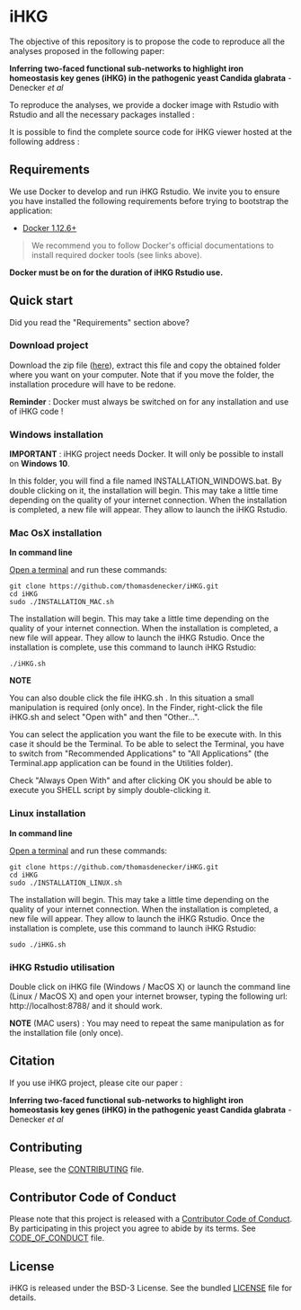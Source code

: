 # iHKG

The objective of this repository is to propose the code to reproduce all the analyses proposed in the following paper:

**Inferring two-faced functional sub-networks to highlight iron homeostasis key genes (iHKG) in the pathogenic yeast Candida glabrata** -
Denecker *et al*

To reproduce the analyses, we provide a docker image with Rstudio with Rstudio and all the necessary packages installed :

It is possible to find the complete source code for iHKG viewer hosted at the following address :


## Requirements

We use Docker to develop and run iHKG Rstudio. We invite you to ensure you have
 installed the following requirements before trying to bootstrap the application:

* [Docker 1.12.6+](https://docs.docker.com/engine/installation/)

> We recommend you to follow Docker's official documentations to install
  required docker tools (see links above).

**Docker must be on for the duration of iHKG Rstudio use.**

## Quick start

Did you read the "Requirements" section above?

### Download project

Download the zip file ([here](https://github.com/thomasdenecker/iHKG/archive/master.zip)), extract this file and copy the obtained folder where you want on your computer. Note that if you move the folder, the installation procedure will have to be redone.

**Reminder** : Docker must always be switched on for any installation and use of iHKG code !

### Windows installation

**IMPORTANT** : iHKG project needs Docker. It will only be possible to install on **Windows 10**.

In this folder, you will find a file named INSTALLATION_WINDOWS.bat. By double clicking on it, the installation will begin. This may take a little time depending on the quality of your internet connection. When the installation is completed, a new file will appear. They allow to launch the iHKG Rstudio.

### Mac OsX installation

**In command line**

[Open a terminal](https://www.youtube.com/watch?v=QROX039ckO8) and run these commands:

```
git clone https://github.com/thomasdenecker/iHKG.git
cd iHKG
sudo ./INSTALLATION_MAC.sh
```

The installation will begin. This may take a little time depending on the quality of your internet connection. When the installation is completed, a new file will appear. They allow to launch the iHKG Rstudio. Once the installation is complete, use this command to launch iHKG Rstudio:
```
./iHKG.sh
```

**NOTE**

You can also double click the file iHKG.sh . In this situation a small manipulation is required (only once). In the Finder, right-click the file iHKG.sh and select "Open with" and then "Other...".

You can select the application you want the file to be execute with. In this case it should be the Terminal. To be able to select the Terminal, you have to switch from "Recommended Applications" to "All Applications"  (the Terminal.app application can be found in the Utilities folder).

Check "Always Open With" and after clicking OK you should be able to execute you SHELL script by simply double-clicking it.

### Linux installation

**In command line**

[Open a terminal](https://linuxconfig.org/how-to-open-a-terminal-on-ubuntu-bionic-beaver-18-04-linux) and run these commands:

```
git clone https://github.com/thomasdenecker/iHKG.git
cd iHKG
sudo ./INSTALLATION_LINUX.sh
```

The installation will begin. This may take a little time depending on the quality of your internet connection. When the installation is completed, a new file will appear. They allow to launch the iHKG Rstudio. Once the installation is complete, use this command to launch iHKG Rstudio:

```
sudo ./iHKG.sh
```

### iHKG Rstudio utilisation

Double click on iHKG file (Windows / MacOS X) or launch the command line (Linux / MacOS X) and open your internet browser, typing the following url: http://localhost:8788/ and it should work.

**NOTE** (MAC users) : You may need to repeat the same manipulation as for the installation file (only once).


## Citation
If you use iHKG project, please cite our paper :

**Inferring two-faced functional sub-networks to highlight iron homeostasis key genes (iHKG) in the pathogenic yeast Candida glabrata** -
Denecker *et al*


## Contributing

Please, see the [CONTRIBUTING](CONTRIBUTING.md) file.

## Contributor Code of Conduct

Please note that this project is released with a [Contributor Code of
Conduct](http://contributor-covenant.org/). By participating in this project you
agree to abide by its terms. See [CODE_OF_CONDUCT](CODE_OF_CONDUCT.md) file.

## License

iHKG is released under the BSD-3 License. See the bundled [LICENSE](LICENSE)
file for details.
